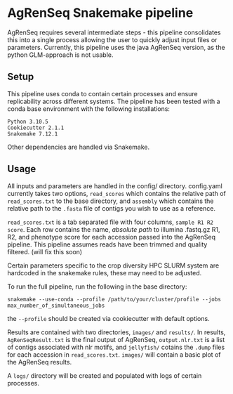 # AgRenSeq Snakemake pipeline

AgRenSeq requires several intermediate steps - this pipeline consolidates this into a single process allowing the user to quickly adjust input files or parameters.
Currently, this pipeline uses the java AgRenSeq version, as the python GLM-approach is not usable.

## Setup

This pipeline uses conda to contain certain processes and ensure replicability across different systems.
The pipeline has been tested with a conda base environment with the following installations: 
```
Python 3.10.5
Cookiecutter 2.1.1
Snakemake 7.12.1
```

Other dependencies are handled via Snakemake.

## Usage

All inputs and parameters are handled in the config/ directory.
config.yaml currently takes two options, `read_scores` which contains the relative path of `read_scores.txt` to the base directory, and `assembly` which contains the relative path to the `.fasta` file of contigs you wish to use as a reference.

`read_scores.txt` is a tab separated file with four columns, `sample R1 R2 score`.
Each row contains the name, *absolute path* to illumina .fastq.gz R1, R2, and phenotype score for each accession passed into the AgRenSeq pipeline.
This pipeline assumes reads have been trimmed and quality filtered. (will fix this soon)

Certain parameters specific to the crop diversity HPC SLURM system are hardcoded in the snakemake rules, these may need to be adjusted.

To run the full pipeline, run the following in the base directory:

`snakemake --use-conda --profile /path/to/your/cluster/profile --jobs max_number_of_simultaneous_jobs`

the `--profile` should be created via cookiecutter with default options.

Results are contained with two directories, `images/` and `results/`.
In results, `AgRenSeqResult.txt` is the final output of AgRenSeq, `output.nlr.txt` is a list of contigs associated with nlr motifs, and `jellyfish/` cotains the `.dump` files for each accession in `read_scores.txt`.
`images/` will contain a basic plot of the AgRenSeq results.

A `logs/` directory will be created and populated with logs of certain processes.

